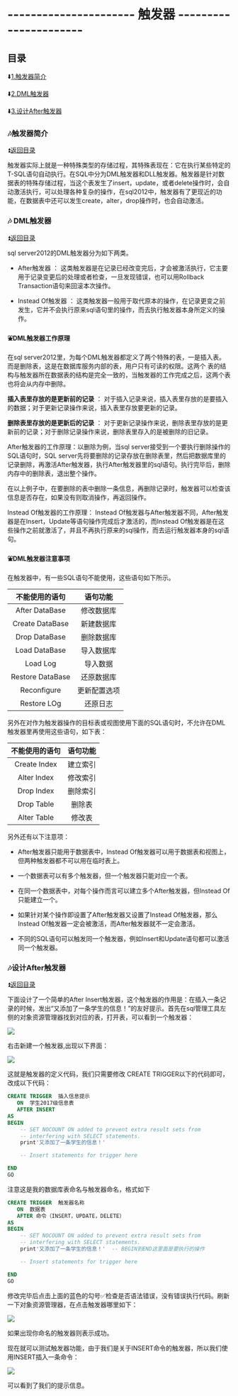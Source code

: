 # ---------------------- 触发器 ---------------------- #

<p id="title"></p>

## 目录 ##

:arrow_down:<a href="#a1">1.触发器简介</a>

:arrow_down:<a href="#a2">2.DML触发器</a>

:arrow_down:<a href="#a3">3.设计After触发器</a>

<p id="a1"></p>

### :notes:触发器简介 ###

:arrow_double_up:<a href = "#title">返回目录</a>

触发器实际上就是一种特殊类型的存储过程，其特殊表现在：它在执行某些特定的T-SQL语句自动执行。在SQL中分为DML触发器和DLL触发器。触发器是针对数据表的特殊存储过程，当这个表发生了insert，update，或者delete操作时，会自动激活执行，可以处理各种复杂的操作，在sql2012中，触发器有了更现近的功能，在数据表中还可以发生create，alter，drop操作时，也会自动激活。

<p id="a2"></p>

### :notes: DML触发器 ###

:arrow_double_up:<a href = "#title">返回目录</a>

sql server2012的DML触发器分为如下两类。

* After触发器 ： 这类触发器是在记录已经改变完后，才会被激活执行，它主要用于记录变更后的处理或者检查，一旦发现错误，也可以用Rollback Transaction语句来回滚本次操作。

* Instead Of触发器 ： 这类触发器一般用于取代原本的操作，在记录更变之前发生，它并不会执行原来sql语句里的操作，而去执行触发器本身所定义的操作。

#### 	:fountain:DML触发器工作原理  ####

在sql server2012里，为每个DML触发器都定义了两个特殊的表，一是插入表。而是删除表，这是在数据库服务内部的表，用户只有可读的权限。这两个
表的结构与触发器所在数据表的结构是完全一致的，当触发器的工作完成之后，这两个表也将会从内存中删除。

**插入表里存放的是更新前的记录** ： 对于插入记录来说，插入表里存放的是要插入的数据；对于更新记录操作来说，插入表里存放要更新的记录。

**删除表里存放的是更新后的记录** ： 对于更新记录操作来说，删除表里存放的是更新前的记录；对于删除记录操作来说，删除表里存入的是被删除的旧记录。

After触发器的工作原理：以删除为例，当sql server接受到一个要执行删除操作的SQL语句时，SQL server先将要删除的记录存放在删除表里，然后把数据库里的记录删除，再激活After触发器，执行After触发器里的sql语句。执行完毕后，删除内存中的删除表，退出整个操作。

在以上例子中，在要删除的表中删除一条信息，再删除记录时，触发器可以检查该信息是否存在，如果没有则取消操作，再返回操作。

Instead Of触发器的工作原理： Instead Of触发器与After触发器不同，After触发器是在Insert，Update等语句操作完成后才激活的，而Instead Of触发器是在这些操作之前就激活了，并且不再执行原来的sql操作，而去运行触发器本身的sql语句。

#### 	:fountain:DML触发器注意事项 ####

在触发器中，有一些SQL语句不能使用，这些语句如下所示。

|不能使用的语句|语句功能|
|:--:|:--:|
|After DataBase|修改数据库|
|Create DataBase|新建数据库|
|Drop DataBase|删除数据库|
|Load DataBase|导入数据库|
|Load Log|导入数据|
|Restore DataBase|还原数据库|
|Reconfigure|更新配置选项|
|Restore LOg|还原日志|

另外在对作为触发器操作的目标表或视图使用下面的SQL语句时，不允许在DML触发器里再使用这些语句，如下表：

|不能使用的语句|语句功能|
|:--:|:--:|
|Create Index|建立索引|
|Alter Index|修改索引|
|Drop Index|删除索引|
|Drop Table|删除表|
|Alter Table|修改表|


另外还有以下注意项：

* After触发器只能用于数据表中，Instead Of触发器可以用于数据表和视图上，但两种触发器都不可以用在临时表上。

* 一个数据表可以有多个触发器，但一个触发器只能对应一个表。

* 在同一个数据表中，对每个操作而言可以建立多个After触发器，但Instead Of只能建立一个。

* 如果针对某个操作即设置了After触发器又设置了Instead Of触发器，那么Instead Of触发器一定会被激活，而After触发器就不一定会激活。

* 不同的SQL语句可以触发同一个触发器，例如Insert和Update语句都可以激活同一个触发器。

<p id="a3"></p>

### :notes:设计After触发器 ###

:arrow_double_up:<a href = "#title">返回目录</a>

下面设计了一个简单的After Insert触发器，这个触发器的作用是：在插入一条记录的时候，发出“又添加了一条学生的信息！”的友好提示。首先在sql管理工具左侧的对象资源管理器找到对应的表，打开表，可以看到一个触发器：

![](https://github.com/Lumnca/SqlServer/blob/master/Image/a28.png)

右击新建一个触发器,出现以下界面：

![](https://github.com/Lumnca/SqlServer/blob/master/Image/a29.png)

这就是触发器的定义代码，我们只需要修改 CREATE TRIGGER以下的代码即可，改成以下代码：

```sql
CREATE TRIGGER  插入信息提示
   ON  学生2017级信息表
   AFTER INSERT
AS 
BEGIN
	-- SET NOCOUNT ON added to prevent extra result sets from
	-- interfering with SELECT statements.
	print'又添加了一条学生的信息！'

    -- Insert statements for trigger here

END
GO
```

注意这是我的数据库表命名与触发器命名，格式如下

```sql
CREATE TRIGGER  触发器名称
   ON  数据表
   AFTER 命令（INSERT，UPDATE，DELETE）
AS 
BEGIN
	-- SET NOCOUNT ON added to prevent extra result sets from
	-- interfering with SELECT statements.
	print'又添加了一条学生的信息！'  -- BEGIN到END这里面是要执行的操作

    -- Insert statements for trigger here

END
GO
```

修改完毕后点击上面的蓝色的勾号:white_check_mark:检查是否语法错误，没有错误执行代码。刷新一下对象资源管理器，在点击触发器哪里如下：

![](https://github.com/Lumnca/SqlServer/blob/master/Image/a30.png)

如果出现你命名的触发器则表示成功。

现在就可以测试触发器功能，由于我们是关于INSERT命令的触发器，所以我们使用INSERT插入一条命令：

![](https://github.com/Lumnca/SqlServer/blob/master/Image/a31.png)

可以看到了我们的提示信息。










